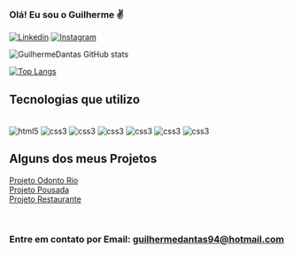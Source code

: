  ### Olá! Eu sou o Guilherme ✌️

 [![Linkedin](https://img.shields.io/badge/LinkedIn-0077B5?style=for-the-badge&logo=linkedin&logoColor=white)](https://www.linkedin.com/in/guilherme-barros-coelho-dantas-6214811ba/)
 [![Instagram](https://img.shields.io/badge/Instagram-E4405F?style=for-the-badge&logo=instagram&logoColor=white)](https://www.instagram.com/guilherme_bcdantas/)


![GuilhermeDantas GitHub stats](https://github-readme-stats.vercel.app/api?username=guilhermedantas94&theme=dracula)

[![Top Langs](https://github-readme-stats.vercel.app/api/top-langs/?username=guilhermedantas94)](https://github.com/anuraghazra/github-readme-stats)


## Tecnologias que utilizo 

<div style="display: inline_block" lign="center"></br>
<img align="center" alt="html5" src="https://img.shields.io/badge/HTML5-E34F26?style=for-the-badge&logo=html5&logoColor=white"/>
<img align="center" alt="css3" src="https://img.shields.io/badge/CSS3-1572B6?style=for-the-badge&logo=css3&logoColor=white" />
<img align="center" alt="css3" src="https://img.shields.io/badge/Sass-CC6699?style=for-the-badge&logo=sass&logoColor=white" />
<img align="center" alt="css3" src="https://img.shields.io/badge/Bootstrap-563D7C?style=for-the-badge&logo=bootstrap&logoColor=white" />
<img align="center" alt="css3" src="https://img.shields.io/badge/JavaScript-F7DF1E?style=for-the-badge&logo=javascript&logoColor=black" />
<img align="center" alt="css3" src="https://img.shields.io/badge/PHP-777BB4?style=for-the-badge&logo=php&logoColor=white" />
<img align="center" alt="css3" src="https://img.shields.io/badge/MySQL-005C84?style=for-the-badge&logo=mysql&logoColor=white" />


</div>


## Alguns dos meus Projetos

[Projeto Odonto Rio](https://guilhermedantas94.github.io/Odonto-rio/)</br>
[Projeto Pousada](https://guilhermedantas94.github.io/pousada/)</br>
[Projeto Restaurante](https://guilhermedantas94.github.io/projeto-restaurante/)




<br/>

### Entre em contato por Email: guilhermedantas94@hotmail.com
